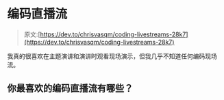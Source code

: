 # 编码直播流

> 原文:[https://dev.to/chrisvasqm/coding-livestreams-28k7](https://dev.to/chrisvasqm/coding-livestreams-28k7)

我真的很喜欢在主题演讲和演讲时观看现场演示，但我几乎不知道任何编码现场流。

## [](#which-are-your-favorite-coding-livestreams)你最喜欢的编码直播流有哪些？